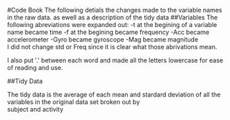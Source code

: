 #Code Book
The following detials the changes made to the variable names in the raw data. as ewell as a description of the tidy data
##Variables
The following abreviations were expanded out:
-t at the begining of a variable name became time
-f at the begining became frequency
-Acc became accelerometer
-Gyro became gyroscope
-Mag became magnitude  
I did not change std or Freq since it is clear what those abrivations mean.  

I also put '.' between each word and made all the letters lowercase for ease of reading and use.

##Tidy Data

The tidy data is the average of each mean and stardard deviation of all the variables in the original data set broken out by  
subject and activity
